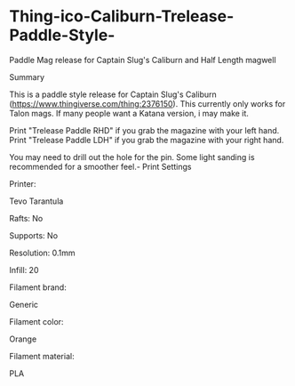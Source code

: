 # Thing-ico-Caliburn-Trelease-Paddle-Style-
Paddle Mag release for Captain Slug's Caliburn and Half Length magwell




Summary

This is a paddle style release for Captain Slug's Caliburn (https://www.thingiverse.com/thing:2376150). This currently only works for Talon mags. If many people want a Katana version, i may make it.

Print "Trelease Paddle RHD" if you grab the magazine with your left hand.
Print "Trelease Paddle LDH" if you grab the magazine with your right hand.

You may need to drill out the hole for the pin. Some light sanding is recommended for a smoother feel.-
Print Settings




Printer:

Tevo Tarantula

Rafts:
No

Supports:
No

Resolution:
0.1mm

Infill:
20

Filament brand:

Generic

Filament color:

Orange

Filament material:

PLA
